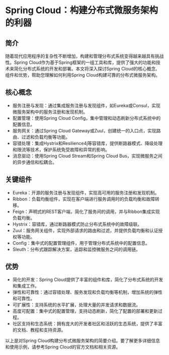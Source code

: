 # Spring Cloud：构建分布式微服务架构的利器

## 简介
随着现代应用程序的复杂性不断增加，构建和管理分布式系统变得越来越具有挑战性。Spring Cloud作为基于Spring框架的一组工具和库，提供了强大的功能和技术来简化分布式系统的开发和部署。本文将深入探讨Spring Cloud的核心概念、组件和优势，帮助您理解如何利用Spring Cloud构建可靠的分布式微服务架构。

## 核心概念
- 服务注册与发现：通过集成服务注册与发现组件，如Eureka或Consul，实现微服务架构中的服务注册和发现机制。
- 配置管理：使用Spring Cloud Config，集中管理和动态刷新分布式系统中的配置信息。
- 服务网关：通过Spring Cloud Gateway或Zuul，创建统一的入口点，实现路由、过滤和负载均衡等功能。
- 容错处理：集成Hystrix和Resilience4j等容错库，提供断路器模式、降级处理和限流等技术，保护系统免受故障和异常的影响。
- 消息驱动：使用Spring Cloud Stream和Spring Cloud Bus，实现微服务之间的异步通信和松耦合。

## 关键组件
- Eureka：开源的服务注册与发现组件，实现高可用的服务注册和发现机制。
- Ribbon：负载均衡组件，实现在客户端进行服务调用时的负载均衡和故障转移。
- Feign：声明式的REST客户端，简化了服务间的调用，并与Ribbon集成实现负载均衡。
- Hystrix：容错库，通过断路器模式防止分布式系统中的故障级联。
- Zuul：服务网关组件，实现外部请求的路由和过滤，并提供负载均衡和认证授权等功能。
- Config：集中式的配置管理组件，用于管理分布式系统中的配置信息。
- Sleuth：分布式跟踪解决方案，追踪和监控微服务之间的调用链。

## 优势
- 简化的开发：Spring Cloud提供了丰富的组件和库，简化了分布式系统的开发和集成工作。
- 弹性和可靠性：通过容错处理、服务发现和负载均衡等机制，增加系统的弹性和可靠性。
- 可扩展性：支持系统的水平扩展，处理大量的并发请求和数据流。
- 高度可配置：集中式的配置管理，支持动态刷新，简化了配置的部署和更新过程。
- 社区支持和生态系统：拥有庞大的开发者社区和活跃的生态系统，提供了丰富的文档、教程和支持资源。

以上是对Spring Cloud构建分布式微服务架构的简要介绍。要了解更多详细信息和使用示例，请参考Spring Cloud的官方文档和相关资源。